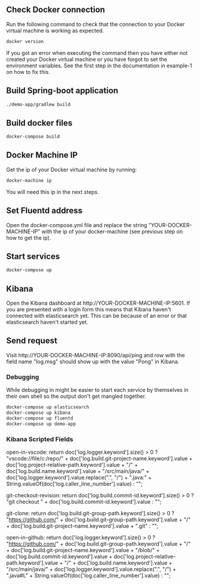 ## Check Docker connection

Run the following command to check that the connection to your Docker virtual machine is working as expected.
```sh
docker version
```

If you got an error when executing the command then you have either not created your Docker virtual machine or you have forgot to set the environment variables. See the first step in the documentation in example-1 on how to fix this.

## Build Spring-boot application

```sh
./demo-app/gradlew build
```

## Build docker files

```sh
docker-compose build
```

## Docker Machine IP

Get the ip of your Docker virtual machine by running:
```sh
docker-machine ip
```

You will need this ip in the next steps.

## Set Fluentd address

Open the docker-compose.yml file and replace the string "YOUR-DOCKER-MACHINE-IP" with the ip of your docker-machine (see previous step on how to get the ip).

## Start services

```sh
docker-compose up
```

## Kibana

Open the Kibana dashboard at http://YOUR-DOCKER-MACHINE-IP:5601. If you are presented with a login form this means that Kibana haven't connected with elasticsearch yet. This can be because of an error or that elasticsearch haven't started yet.

## Send request

Visit http://YOUR-DOCKER-MACHINE-IP:8090/api/ping and row with the field name "log.msg" should show up with the value "Pong" in Kibana.

### Debugging

While debugging in might be easier to start each service by themselves in their own shell so the output don't get mangled together.

```sh
docker-compose up elasticsearch
docker-compose up kibana
docker-compose up fluentd
docker-compose up demo-app
```

### Kibana Scripted Fields

open-in-vscode: return doc['log.logger.keyword'].size() > 0 ? "vscode://file/c:/repo/" + doc['log.build.git-project-name.keyword'].value + doc['log.project-relative-path.keyword'].value + "/" + doc['log.build.name.keyword'].value + "/src/main/java/" + doc['log.logger.keyword'].value.replace(".", "/") + ".java:" + String.valueOf(doc['log.caller_line_number'].value) : "";

git-checkout-revision: return doc['log.build.commit-id.keyword'].size() > 0 ? "git checkout " + doc['log.build.commit-id.keyword'].value : "";

git-clone: return doc['log.build.git-group-path.keyword'].size() > 0 ? "https://github.com/" + doc['log.build.git-group-path.keyword'].value + "/" + doc['log.build.git-project-name.keyword'].value + ".git" : "";

open-in-github: return doc['log.logger.keyword'].size() > 0 ? "https://github.com/" + doc['log.build.git-group-path.keyword'].value + "/" + doc['log.build.git-project-name.keyword'].value + "/blob/" + doc['log.build.commit-id.keyword'].value + doc['log.project-relative-path.keyword'].value + "/" + doc['log.build.name.keyword'].value + "/src/main/java/" + doc['log.logger.keyword'].value.replace(".", "/") + ".java#L" + String.valueOf(doc['log.caller_line_number'].value) : "";

